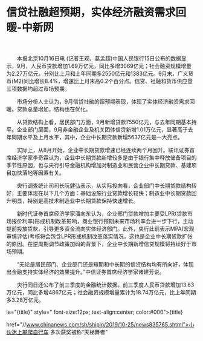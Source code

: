 # 信贷社融超预期，实体经济融资需求回暖-中新网

　　

　　本报北京10月16日电 (记者王观、葛孟超)中国人民银行15日公布的数据显示，9月，人民币贷款增加1.69万亿元，同比多增3069亿元；社会融资规模增量为2.27万亿元，分别比上月和上年同期多2550亿元和1383亿元。9月末，广义货币(M2)同比增长8.4%，增速比上月末高0.2个百分点。信贷、社融和货币供应量三项数据均超过市场预期。

　　市场分析人士认为，9月信贷社融的超预期表现，体现了实体经济融资需求回暖。贷款总量增加，结构也在优化。

　　从贷款结构上看，居民部门方面，9月新增贷款7550亿元，与去年同期基本持平。企业部门层面，9月非金融企业及机关团体信贷新增1.01万亿元，显著高于去年同期水平及上月水平，其中，企业中长期贷款新增5637亿元是一大亮点。

　　实际上，从8月开始，企业中长期贷款增速已经连续两个月回升。联讯证券首席经济学家李奇霖认为，企业中长期贷款新增较多是由于银行集中释放储备项目的季节性原因，也与央行引导金融机构增加对制造业和民营企业中长期贷款、基建项目加快落地等因素有关。

　　央行调查统计司司长阮健弘表示，从实际投向看，企业部门中长期贷款结构转好，主要体现在以下几个方面：基础设施行业贷款增长较快；制造业中长期贷款回升明显，特别是高技术制造业中长期贷款保持快速增长。

　　新时代证券首席经济学家潘向东认为，企业部门贷款增加主要受LPR(贷款市场报价利率)形成机制改革影响，商业银行预期未来市场利率会进一步下行，主动提前投放贷款，引导更多资金流向实体经济部门。此外，央行此前表示MPA(宏观审慎评估)考核将会包含LPR形成机制改革落实情况，这也是企业中长期贷款扩张的原因。在逆周期调节政策加码的背景下，企业中长期新增信贷规模将持续好于市场预期。

　　“无论是居民部门、企业部门还是短期和中长期的信贷结构均有所向好，体现出金融支持实体经济的效果提升。”中信证券首席经济学家诸建芳说。

　　央行同日还公布了前三季度的金融统计数据。前三季度人民币贷款增加13.63万亿元，同比多增4867亿元；社会融资规模增量累计为18.74万亿元，比上年同期多3.28万亿元。

le="{title}" style=" font-size:12px; text-align:center; color:#000">{title}

href="//www.chinanews.com/sh/shipin/2019/10-25/news835765.shtml">小伙迷上攀爬自行车 多次获奖被称“天梯舞者”
